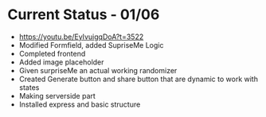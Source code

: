 # Current Status - 01/06
- https://youtu.be/EyIvuigqDoA?t=3522
- Modified Formfield, added SupriseMe Logic
- Completed frontend
- Added image placeholder
- Given surpriseMe an actual working randomizer
- Created Generate button and share button that are dynamic to work with states
- Making serverside part
- Installed express and basic structure